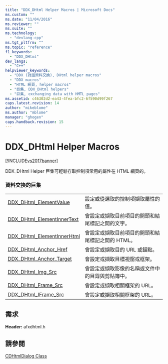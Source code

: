 ```yaml
---
title: "DDX_DHtml Helper Macros | Microsoft Docs"
ms.custom: ""
ms.date: "11/04/2016"
ms.reviewer: ""
ms.suite: ""
ms.technology: 
  - "devlang-cpp"
ms.tgt_pltfrm: ""
ms.topic: "reference"
f1_keywords: 
  - "DDX_DHtml"
dev_langs: 
  - "C++"
helpviewer_keywords: 
  - "DDX (對話資料交換), DHtml helper macros"
  - "DDX macros"
  - "HTML 網頁, helper macros"
  - "巨集, DDX_DHtml helpers"
  - "巨集, exchanging data with HMTL pages"
ms.assetid: c46302d2-ea43-4fea-bfc2-6f590d99f267
caps.latest.revision: 14
author: "mikeblome"
ms.author: "mblome"
manager: "ghogen"
caps.handback.revision: 15
---
```

# DDX_DHtml Helper Macros
[!INCLUDE[vs2017banner](../../assembler/inline/includes/vs2017banner.md)]

DDX\_DHtml Helper 巨集可輕鬆存取控制項常用的屬性在 HTML 網頁的。  
  
### 資料交換的巨集  
  
|||  
|-|-|  
|[DDX\_DHtml\_ElementValue](../Topic/DDX_DHtml_ElementValue.md)|設定或從選取的控制項擷取屬性的值。|  
|[DDX\_DHtml\_ElementInnerText](../Topic/DDX_DHtml_ElementInnerText.md)|會設定或擷取目前項目的開頭和結尾標記之間的文字。|  
|[DDX\_DHtml\_ElementInnerHtml](../Topic/DDX_DHtml_ElementInnerHtml.md)|會設定或擷取目前項目的開頭和結尾標記之間的 HTML。|  
|[DDX\_DHtml\_Anchor\_Href](../Topic/DDX_DHtml_Anchor_Href.md)|會設定或擷取目的 URL 或錨點。|  
|[DDX\_DHtml\_Anchor\_Target](../Topic/DDX_DHtml_Anchor_Target.md)|會設定或擷取目標視窗或框架。|  
|[DDX\_DHtml\_Img\_Src](../Topic/DDX_DHtml_Img_Src.md)|會設定或擷取影像的名稱或文件中的目錄與剪貼簿中。|  
|[DDX\_DHtml\_Frame\_Src](../Topic/DDX_DHtml_Frame_Src.md)|會設定或擷取相關框架的 URL。|  
|[DDX\_DHtml\_IFrame\_Src](../Topic/DDX_DHtml_IFrame_Src.md)|會設定或擷取相關框架的 URL。|  
  
## 需求  
 **Header:** afxdhtml.h  
  
## 請參閱  
 [CDHtmlDialog Class](../../mfc/reference/cdhtmldialog-class.md)